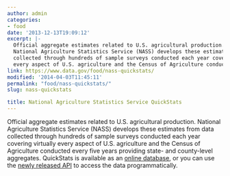 ```yaml
---
author: admin
categories:
- food
date: '2013-12-13T19:09:12'
excerpt: |-
  Official aggregate estimates related to U.S. agricultural production.
  National Agriculture Statistics Service (NASS) develops these estimates from data
  collected through hundreds of sample surveys conducted each year covering virtually
  every aspect of U.S. agriculture and the Census of Agriculture conducted…
link: https://www.data.gov/food/nass-quickstats/
modified: '2014-04-03T11:45:11'
permalink: "food/nass-quickstats/"
slug: nass-quickstats

title: National Agriculture Statistics Service QuickStats
---
```


Official aggregate estimates related to U.S. agricultural production. National Agriculture Statistics Service (NASS) develops these estimates from data collected through hundreds of sample surveys conducted each year covering virtually every aspect of U.S. agriculture and the Census of Agriculture conducted every five years providing state- and county-level aggregates. QuickStats is available as an [online database](http://www.quickstats.nass.usda.gov/), or you can use the [newly released API](http://www.quickstats.nass.usda.gov/api) to access the data programmatically.
